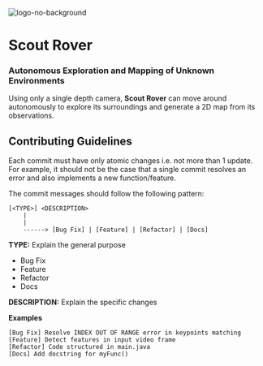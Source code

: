 ![logo-no-background](https://user-images.githubusercontent.com/39633205/97300670-97643100-1878-11eb-90e3-c1d979111cda.png)
# Scout Rover
### Autonomous Exploration and Mapping of Unknown Environments

Using only a single depth camera, **Scout Rover** can move around autonomously to explore its surroundings and generate a 2D map from its observations.

## Contributing Guidelines
Each commit must have only atomic changes i.e. not more than 1 update. For example, it should not be the case that a single commit resolves an error and also implements a new function/feature.

The commit messages should follow the following pattern:
```
[<TYPE>] <DESCRIPTION>
    |
    |
    ------> [Bug Fix] | [Feature] | [Refactor] | [Docs]
```

**TYPE:** Explain the general purpose
  - Bug Fix
  - Feature
  - Refactor
  - Docs

**DESCRIPTION:** Explain the specific changes

**Examples**
```
[Bug Fix] Resolve INDEX OUT OF RANGE error in keypoints matching
[Feature] Detect features in input video frame
[Refactor] Code structured in main.java
[Docs] Add docstring for myFunc()
```
